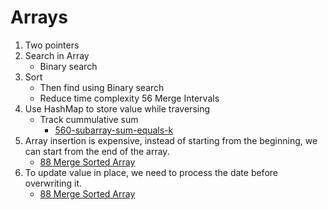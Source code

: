 # Arrays

1. Two pointers
2. Search in Array
	- Binary search
3. Sort
    - Then find using Binary search
    - Reduce time complexity 56 Merge Intervals
4. Use HashMap to store value while traversing
	- Track cummulative sum
		- [560-subarray-sum-equals-k](https://leetcode.com/problems/subarray-sum-equals-k/)
5. Array insertion is expensive, instead of starting from the beginning, we can start from the end of the array.
	- [88 Merge Sorted Array](https://leetcode.com/problems/merge-sorted-array/)
6. To update value in place, we need to process the date before overwriting it.
	- [88 Merge Sorted Array](https://leetcode.com/problems/merge-sorted-array/)